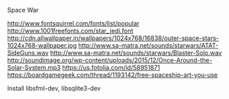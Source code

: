 Space War

http://www.fontsquirrel.com/fonts/list/popular
http://www.1001freefonts.com/star_jedi.font
http://cdn.allwallpaper.in/wallpapers/1024x768/16838/outer-space-stars-1024x768-wallpaper.jpg
http://www.sa-matra.net/sounds/starwars/ATAT-SideGuns.wav
http://www.sa-matra.net/sounds/starwars/Blaster-Solo.wav
http://soundimage.org/wp-content/uploads/2015/12/Once-Around-the-Solar-System.mp3
https://us.fotolia.com/id/58951871 
https://boardgamegeek.com/thread/1193142/free-spaceship-art-you-use

Install libsfml-dev, libsqlite3-dev